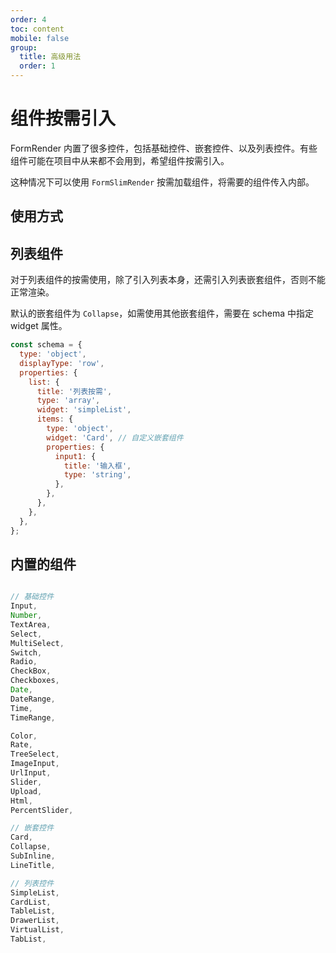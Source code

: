 ```yaml
---
order: 4
toc: content
mobile: false
group: 
  title: 高级用法
  order: 1
---
```


# 组件按需引入
FormRender 内置了很多控件，包括基础控件、嵌套控件、以及列表控件。有些组件可能在项目中从来都不会用到，希望组件按需引入。

这种情况下可以使用 `FormSlimRender` 按需加载组件，将需要的组件传入内部。


## 使用方式

<code src="./demo/form-slim/basic.tsx"></code>

## 列表组件

对于列表组件的按需使用，除了引入列表本身，还需引入列表嵌套组件，否则不能正常渲染。

<code src="./demo/form-slim/form-list.tsx"></code>

默认的嵌套组件为 `Collapse`，如需使用其他嵌套组件，需要在 schema 中指定 widget 属性。
```js
const schema = {
  type: 'object',
  displayType: 'row',
  properties: {
    list: {
      title: '列表按需',
      type: 'array',
      widget: 'simpleList',
      items: {
        type: 'object',
        widget: 'Card', // 自定义嵌套组件
        properties: {
          input1: {
            title: '输入框',
            type: 'string',
          },
        },
      },
    },
  },
};
```

## 内置的组件
```js

// 基础控件
Input,
Number,
TextArea,
Select,
MultiSelect,
Switch,
Radio,
CheckBox,
Checkboxes,
Date,
DateRange,
Time,
TimeRange,

Color,
Rate,
TreeSelect,
ImageInput,
UrlInput,
Slider,
Upload,
Html,
PercentSlider,

// 嵌套控件
Card,
Collapse,
SubInline,
LineTitle,

// 列表控件
SimpleList,
CardList,
TableList,
DrawerList,
VirtualList,
TabList,
```
